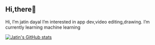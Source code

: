 ## Hi,there👋
Hi, I’m jatin dayal
I’m interested in app dev,video editing,drawing.
I’m currently learning machine learning

[![Jatin's GitHub stats](https://github-readme-stats.vercel.app/api?procojd=anuraghazra)](https://github.com/procojd/github-readme-stats)

<!---
procojd/procojd is a ✨ special ✨ repository because its `README.md` (this file) appears on your GitHub profile.
You can click the Preview link to take a look at your changes.
--->
